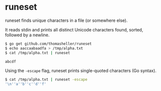 # runeset

runeset finds unique characters in a file (or somewhere else).

It reads stdin and prints all distinct Unicode characters found,
sorted, followed by a newline.

```sh
$ go get github.com/thomasheller/runeset
$ echo aaccaabaadfa > /tmp/alpha.txt
$ cat /tmp/alpha.txt | runeset

abcdf
```

Using the `-escape` flag, runeset prints single-quoted characters (Go
syntax).

```sh
$ cat /tmp/alpha.txt | runeset -escape
'\n''a''b''c''d''f'
```
